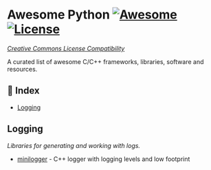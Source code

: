 # Awesome Python [![Awesome](https://cdn.rawgit.com/sindresorhus/awesome/d7305f38d29fed78fa85652e3a63e154dd8e8829/media/badge.svg)](https://github.com/sindresorhus/awesome) [![License](https://licensebuttons.net/l/by-nc/4.0/88x31.png)](https://creativecommons.org/licenses/by-nc/4.0/) 

_[Creative Commons License Compatibility](https://github.com/Catacrockers/awesome-catacrockers/blob/master/CC_License_Compatibility_Chart_compact.png)_

A curated list of awesome C/C++ frameworks, libraries, software and resources.

## 📝 Index

- [Logging](#logging)


## Logging

*Libraries for generating and working with logs.*

- [minilogger](https://github.com/RDCH106/miniLogger) - C++ logger with logging levels and low footprint 
